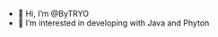 - 👋 Hi, I’m @ByTRYO
- 👀 I’m interested in developing with Java and Phyton

<!---
ByTRYO/ByTRYO is a ✨ special ✨ repository because its `README.md` (this file) appears on your GitHub profile.
You can click the Preview link to take a look at your changes.
--->
